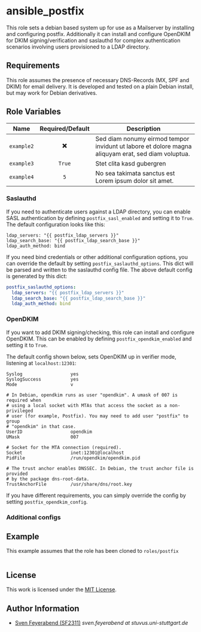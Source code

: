 # ansible_postfix

This role sets a debian based system up for use as a Mailserver by installing and configuring postfix.
Additionally it can install and configure OpenDKIM for DKIM signing/verification and saslauthd for complex authentication scenarios involving users provisioned to a LDAP directory.


## Requirements

This role assumes the presence of necessary DNS-Records (MX, SPF and DKIM) for email delivery.
It is developed and tested on a plain Debian install, but may work for Debian derivatives.


## Role Variables


| Name       |     Required/Default     | Description                                                                                        |
| ---------- | :----------------------: | -------------------------------------------------------------------------------------------------- |
| `example2` | :heavy_multiplication_x: | Sed diam nonumy eirmod tempor invidunt ut labore et dolore magna aliquyam erat, sed diam voluptua. |
| `example3` |          `True`          | Stet clita kasd gubergren                                                                          |
| `example4` |           `5`            | No sea takimata sanctus est Lorem ipsum dolor sit amet.                                            |


### Saslauthd
If you need to authenticate users against a LDAP directory, you can enable SASL authentication by defining `postfix_sasl_enabled` and setting it to `True`.
The default configuration looks like this:

```
ldap_servers: "{{ postfix_ldap_servers }}"
ldap_search_base: "{{ postfix_ldap_search_base }}"
ldap_auth_method: bind
```

If you need bind credentials or other additional configuration options, you can override the default by setting `postfix_saslauthd_options`.
This dict will be parsed and written to the saslauthd config file.
The above default config is generated by this dict:

```yaml
postfix_saslauthd_options:
  ldap_servers: "{{ postfix_ldap_servers }}"
  ldap_search_base: "{{ postfix_ldap_search_base }}"
  ldap_auth_method: bind
```

### OpenDKIM

If you want to add DKIM signing/checking, this role can install and configure OpenDKIM.
This can be enabled by defining `postfix_opendkim_enabled` and setting it to `True`.

The default config shown below, sets OpenDKIM up in verifier mode, listening at `localhost:12301`:

```
Syslog                  yes
SyslogSuccess           yes
Mode                    v

# In Debian, opendkim runs as user "opendkim". A umask of 007 is required when
# using a local socket with MTAs that access the socket as a non-privileged
# user (for example, Postfix). You may need to add user "postfix" to group
# "opendkim" in that case.
UserID                  opendkim
UMask                   007

# Socket for the MTA connection (required).
Socket                  inet:12301@localhost
PidFile                 /run/opendkim/opendkim.pid

# The trust anchor enables DNSSEC. In Debian, the trust anchor file is provided
# by the package dns-root-data.
TrustAnchorFile         /usr/share/dns/root.key
```

If you have different requirements, you can simply override the config by setting `postfix_opendkim_config`.

### Additional configs


## Example

This example assumes that the role has been cloned to `roles/postfix`

```yml
```


## License

This work is licensed under the [MIT License](./LICENSE).


## Author Information

- [Sven Feyerabend (SF2311)](https://github.com/SF2311) _sven.feyerabend at stuvus.uni-stuttgart.de_
